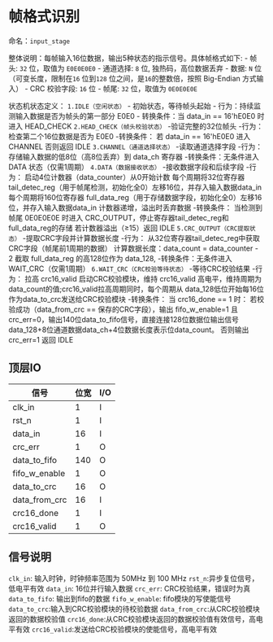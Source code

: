 # 帧格式识别

命名：`input_stage`

整体说明：每帧输入16位数据，输出5种状态的指示信号。具体帧格式如下:
    - 帧头:
    `32` 位，取值为 `E0E0E0E0`
    - 通道选择:
    `8` 位, 独热码，高位数据丢弃
    - 数据:
    `N` 位（可变长度，限制在`16` 位到`128` 位之间，是`16`的整数倍，按照 Big-Endian 方式输入）
    - CRC 校验字段:
    `16` 位
    - 帧尾:
    `32` 位，取值为 `0E0E0E0E`

状态机状态定义：
`1.​IDLE​（空闲状态）`
    - 初始状态，等待帧头起始
    - 行为：持续监测输入数据是否为帧头的第一部分 E0E0
    - 转换条件：当 data_in == 16'hE0E0 时进入 HEAD_CHECK
`2.HEAD_CHECK​（帧头校验状态）`
    -验证完整的32位帧头
    -行为：检查第二个16位数据是否为 E0E0
    -转换条件：
        若 data_in == 16'hE0E0 进入 CHANNEL
        否则返回 IDLE
`3.​CHANNEL​（通道选择状态）`
    -读取通道选择字段
    -行为：存储输入数据的低8位（高8位丢弃）到 data_ch 寄存器
    -转换条件：无条件进入 DATA 状态（仅需1周期）
`4.​DATA​（数据接收状态）`
    -接收数据字段和后续字段
    -行为：
        启动4位计数器（data_counter）从0开始计数
        每个周期将32位寄存器 tail_detec_reg（用于帧尾检测，初始化全0）左移16位，并存入输入数据data_in
        每个周期将160位寄存器 full_data_reg（用于存储数据字段，初始化全0）左移16位，并存入输入数据data_in
        计数器递增，溢出时丢弃数据
    -转换条件：
        当检测到帧尾 0E0E0E0E 时进入 CRC_OUTPUT，停止寄存器tail_detec_reg和full_data_reg的存储
        若计数器溢出（≥15）返回 IDLE
`5.​CRC_OUTPUT​（CRC提取状态）`
    -提取CRC字段并计算数据长度
    -行为：
        从32位寄存器tail_detec_reg中获取CRC字段（帧尾前1周期的数据）
        计算数据长度：data_count = data_counter - 2
        截取 full_data_reg 的高128位作为 data_128,
    -转换条件：无条件进入 WAIT_CRC（仅需1周期）
`6.​WAIT_CRC​（CRC校验等待状态）`
    -等待CRC校验结果
    -行为：
        拉高 crc16_valid 启动CRC校验模块，维持 crc16_valid 高电平，维持周期为data_count的值;crc16_valid拉高周期同时，每个周期从  data_128低位开始每16位作为data_to_crc发送给CRC校验模块
    -转换条件：
        当 crc16_done == 1 时：
        若校验成功（data_from_crc == 保存的CRC字段），输出 fifo_w_enable=1 且 crc_err=0，输出140位data_to_fifo信号，直接连接128位数据位输出信号data_128+8位通道数据data_ch+4位数据长度表示位data_count。
        否则输出 crc_err=1
        返回 IDLE

## 顶层IO

|信号|位宽|I/O|
|-----|-----|-----|
|clk_in|1|I|
|rst_n|1|I|
|data_in|16|I|
|crc_err|1|O|
|data_to_fifo|140|O|
|fifo_w_enable|1|O|
|data_to_crc|16|O|
|data_from_crc|16|I|
|crc16_done|1|I|
|crc16_valid|1|O|

## 信号说明

`clk_in`: 输入时钟，时钟频率范围为 50MHz 到 100 MHz
`rst_n`:异步复位信号，低电平有效
`data_in`: 16位并行输入数据
`crc_err`: CRC校验结果，错误时为真
`data_to_fifo`: 输出到fifo的数据
`fifo_w_enable`: fifo模块的写使能信号
`data_to_crc`:输入到CRC校验模块的待校验数据
`data_from_crc`:从CRC校验模块返回的数据校验值
`crc16_done`:从CRC校验模块返回的数据校验值有效信号，高电平有效
`crc16_valid`:发送给CRC校验模块的使能信号，高电平有效